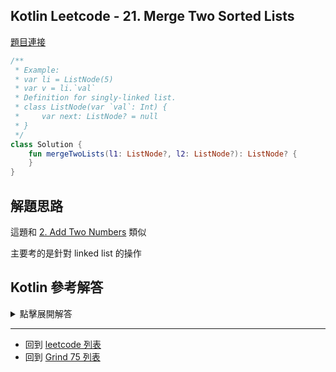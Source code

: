 ## Kotlin Leetcode - 21. Merge Two Sorted Lists

[題目連接](https://leetcode.com/problems/merge-two-sorted-lists/)

```kotlin
/**
 * Example:
 * var li = ListNode(5)
 * var v = li.`val`
 * Definition for singly-linked list.
 * class ListNode(var `val`: Int) {
 *     var next: ListNode? = null
 * }
 */
class Solution {
    fun mergeTwoLists(l1: ListNode?, l2: ListNode?): ListNode? {
	}
}
```

## 解題思路

這題和 [2. Add Two Numbers](2.md) 類似

主要考的是針對 linked list 的操作

## Kotlin 參考解答

<details>
  <summary markdown='span'>點擊展開解答</summary>

```kotlin
/**
 * Example:
 * var li = ListNode(5)
 * var v = li.`val`
 * Definition for singly-linked list.
 * class ListNode(var `val`: Int) {
 *     var next: ListNode? = null
 * }
 */
class Solution {
    fun mergeTwoLists(l1: ListNode?, l2: ListNode?): ListNode? {
        if (l1 == null && l2 == null) {
            return null
        }
        if (l1 == null) {
            return l2
        }
        if (l2 == null) {
            return l1
        }
        var temp = ListNode(-1)
        val ret = temp
        var localL1 = l1
        var localL2 = l2
        while (localL1 != null && localL2 != null) {
            if (localL1.`val` < localL2.`val`) {
                temp.next = localL1
                localL1 = localL1.next
            } else {
                temp.next = localL2
                localL2 = localL2.next
            }
            temp = temp.next!!
        }
        temp.next = localL1 ?: localL2
        return ret.next
    }
}
```

遞迴的解法

```kotlin
/**
 * Example:
 * var li = ListNode(5)
 * var v = li.`val`
 * Definition for singly-linked list.
 * class ListNode(var `val`: Int) {
 *     var next: ListNode? = null
 * }
 */
class Solution {
    fun mergeTwoLists(list1: ListNode?, list2: ListNode?): ListNode? {
        return when {
            list1 == null && list2 == null -> null
            list1 == null -> list2
            list2 == null -> list1
            list1.`val` < list2.`val` -> list1.also {list1.next = mergeTwoLists(list1.next, list2)}
            else -> list2.also {list2.next = mergeTwoLists(list2.next, list1)}
        }
    }
}
```

</details>

------

- 回到 [leetcode 列表](index.md)
- 回到 [Grind 75 列表](grind75.md)

